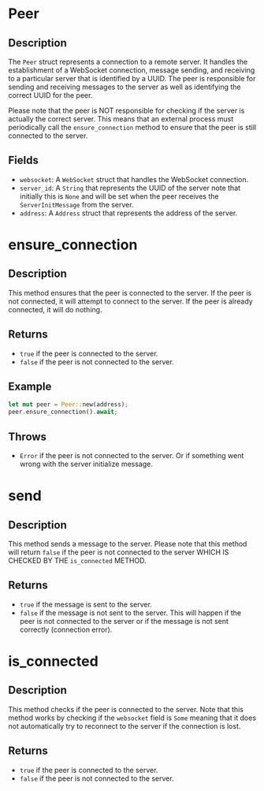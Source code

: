 # Peer

## Description

The `Peer` struct represents a connection to a remote server. It handles the establishment of a WebSocket connection, message sending, and receiving to a particular server that is identified by a UUID. The peer is responsible for sending and receiving messages to the server as well as identifying the correct UUID for the peer.

Please note that the peer is NOT responsible for checking if the server is actually the correct server. This means that an external process must periodically call the `ensure_connection` method to ensure that the peer is still connected to the server.

## Fields

- `websocket`: A `WebSocket` struct that handles the WebSocket connection.
- `server_id`: A `String` that represents the UUID of the server note that initially this is `None` and will be set when the peer receives the `ServerInitMessage` from the server.
- `address`: A `Address` struct that represents the address of the server.





# ensure_connection

## Description

This method ensures that the peer is connected to the server. If the peer is not connected, it will attempt to connect to the server. If the peer is already connected, it will do nothing.

## Returns

- `true` if the peer is connected to the server.
- `false` if the peer is not connected to the server.

## Example

```rust
let mut peer = Peer::new(address);
peer.ensure_connection().await;
```

## Throws 

- `Error` if the peer is not connected to the server. Or if something went wrong with the server initialize message.



# send

## Description

This method sends a message to the server. Please note that this method will return `false` if the peer is not connected to the server WHICH IS CHECKED BY THE `is_connected` METHOD.

## Returns

- `true` if the message is sent to the server.
- `false` if the message is not sent to the server. This will happen if the peer is not connected to the server or if the message is not sent correctly (connection error).

# is_connected

## Description

This method checks if the peer is connected to the server. Note that this method works by checking if the `websocket` field is `Some` meaning that it does not automatically try to reconnect to the server if the connection is lost.

## Returns

- `true` if the peer is connected to the server.
- `false` if the peer is not connected to the server.
